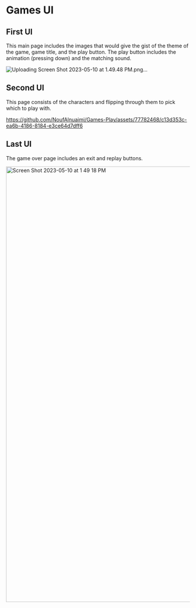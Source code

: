 # Games UI

## First UI 
This main page includes the images that would give the gist of the theme of the game, game title, and the play button. The play button includes the animation (pressing down) and the matching sound.

![Uploading Screen Shot 2023-05-10 at 1.49.48 PM.png…]()

## Second UI
This page consists of the characters and flipping through them to pick which to play with.


https://github.com/NoufAlnuaimi/Games-Play/assets/77782468/c13d353c-ea6b-4186-8184-e3ce64d7dff6


## Last UI 
The game over page includes an exit and replay buttons.

<img width="1192" alt="Screen Shot 2023-05-10 at 1 49 18 PM" src="https://github.com/NoufAlnuaimi/Games-Play/assets/77782468/af874c03-4635-4cc9-a9c6-32a1251fe5f4">
